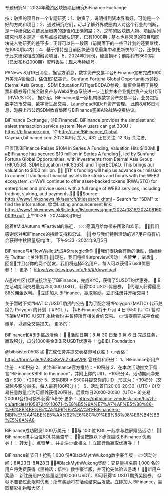 专题研究N：2024年融资区块链项目研究BiFinance Exchange


按：融资的项目作一个专题研究：1、融资了，说明得到资本界看好，可能是一个好的方向和项目；2、通过研究它们，可以了解外界或圈内人对这个行业的判断，是一种研究区块链发展趋势的捷径和正确的路；3、之前的区块链人物、项目系列研究也基本是追一些热点或按版块研究，已有1000期；基本也将常见的项目和区块链人物研究的差不多；正好可以告一段落（前期落下的一些已计划的还要继续，在1000期以内）；4、基于推特是目前区块链信息最集中和更新快的平台，还依托于此来研究相应的融资项目。5、2024年2月份，硬盘损坏；前期约有3600期（已发布约2000期）资料丢失；现未再续编号。


PANews 8月19日消息，据官方消息，数字资产交易平台BiFinance宣布完成1000万美元A轮融资，估值超1亿美元，Sunfund Fortuna Global Opportunities领投，Eternal Asia Group、SDM Education和TigerBCDAO参投，新资金将用于将股票和债券等传统金融资产与Web3生态系统进一步连接并未企业提供资产支持代币（RWA/STO）。
据介绍，BiFinance是一家机构级数字资产交易平台，业务包括数字货币交易、数字衍生品交易、Launchpad和DeFi资产管理。
此前8月16日消息，港股上市公司SDM教育集团与BiFinance签署A轮战略投资协议。

BiFinance Exchange
,
@BiFinanceE,
BiFinance provides the simplest and safest transaction service system.
New users can get 300U：https://bifinance.com,
TG:http://t.me/BiFinance_Global,
Cayman,bifinance.com,2022年9月 加入,
432 正在关注,
12.3万 关注者,


已置顶:BiFinance Raises $10M in Series A Funding, Valuation Hits $100M! 🤑#BiFinance has secured $10 million in Series A funding🥳, led by Sunfund Fortuna Global Opportunities, with investments from Eternal Asia Group (HK:0508), SDM Education (HK:8363), and TigerBCDAO. This brings our valuation to $100 million.  🎉🎉
🧐This funding will help us advance our mission to connect traditional financial assets like stocks and bonds with the WEB3 ecosystem. 
👉We'll continue to offer asset-backed tokens (RWA/STO) for enterprises and provide users with a full range of WEB3 services, including trading, staking, and payments.🥂🎉
🧐🧐Source: https://www1.hkexnews.hk/search/titlesearch.xhtml – Search for "SDM" to find the information.
😎😎Listing announcement link: https://www1.hkexnews.hk/listedco/listconews/gem/2024/0816/2024081600039.pdf,
上午10:36 · 2024年8月19日

随着#MidAutumn #Festival的临近，
🌕🌕愿满月给你带来团聚和欢乐。
🥳🥳我们感谢您对#BiFinance的持续支持和忠诚。
🤑🤑参与我们特别活动的VIP用户将有机会获得中秋限量版#gift 。
下午9:33 · 2024年9月5日

BiFinance与#FlowWallet达成#Strategic合作
🎁🎁我们很快会有新的活动，请继续在 Twitter 上关注我们
🥳🥳现在，我们将推出#preview活动！
点赞❤️ ，转发🔄 ，回复💭并且@你的两个朋友，我们将选择5名用户，每人可以获得5 usdt优惠券！！
更多： https://wallet.wtpay.info/h5/#/download

A通过社区代理链接注册了BiFinance，完成KYC，获得了5USDT的优惠券。
🤠 B在活动期间交易量为250,000 USDT，获得100 USDT优惠券， 🤑代理人获得最高88%佣金返利。
🥳立即加入 BiFinance，赢取奖励。立即注册并开始交易！

关于暂时下架#MATIC /USDT期货的公告
🧐为了配合将#Polygon (MATIC) 代币兑换为 Polygon 的计划（ #POL ），
📣#BiFinance将于 9 月 4 日 9:50 (UTC) 暂时下架#MATIC /USDT 永续合约
并暂停所有相关合约交易。
👉请提前完成平仓或撤单，以避免交易损失。
更多的：

BiFinance和#BIBI挑战活动！ 🚀
📅活动日期：8 月 30 日至 9 月 6 日
完成任务，赢取积分，瓜分1000美金BIBI及USDT优惠券！
@BIBI_Foundation
 
@bibisister0508
💰
🔗完成任务并提交表格即可获胜！ 👉表格： https://forms.gle/9Z3C5SeVnZkibwVP8
🏆任务和积分：
1、BiFinance新用户注册：+10积分
2、关注BiFinance官方推特：+10积分
3、在本次活动推文下留言“BiFinance&BIBI to the moon”，并附上你的UID，+10积分
4、活动期间净充值≥ $30：+20积分
5、交易BIBI ≥ $500并提交你的UID，形式为：+30积分（交易越多积分越多，每人最高100积分！）
6、活动首日20:00-20:30（UTC+ 8)交易任意数量合约可额外获得20积分，后续每日20:00-20:30（UTC+ 8)交易2000U合约可额外获得15积分
更多： https://bifinance.zendesk.com/hc/zh-cn/articles/10587249110671-%E8%B5%9A%E7%A7%AF%E5%88%86-%E6%8B%BF%E5%A5%96%E5%8A%B1-BiFinance-x-BIBI%E7%A4%BE%E5%AA%92%E6%8C%91%E6%88%98%E6%B4%BB%E5%8A%A8

BiFinance成功融资1000万美元！
🥳🥳与 100 位 KOL 一起参与独家赠品活动！
🥂🥂 BiFinance携手百位KOL共襄盛举！
🎁🎁请按照以下步骤赢取 BiFinance 优惠券！：
转发🔄 、点赞❤️ 、并关注👉此推文！
立即行动赢取优惠券！！

BiFinance新节日！抢购 1,000 份#BlackMythWukong数字豪华版！
👉活动时间：8月23日-8月28日
🎉🎉#BlackMythWukong奖励：交易量排名前 1,000 名的用户将免费获得《黑神话：悟空》数字豪华版，并可抢先体验该游戏！
🎁🎁新用户奖励：
新注册用户交易量达到10,000 USDT，即可获得10 USDT期货奖励券。
😋😋不要错过此限时优惠！所有奖励将在活动结束后发放。立即加入 BiFinance，赢取精彩礼物和大奖！
